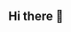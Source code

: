 ## Hi there 👋

<!--
**Us3rn4me228/Us3rn4me228** is a ✨ _special_ ✨ repository because its `README.md` (this file) appears on your GitHub profile.

Here are some ideas to get you started:

- 🔭 I'm Junior dev of AdventureTime station (ADT)
- 🌱 I’m currently learning how to code
- 📫 How to reach me: #serj3428 discord
- 😄 Pronouns: Hur/hur/hur-hur/hur/hur/hur/hur-hur-huuur
- ⚡ Fun fact: I'm inside your walls
-->
